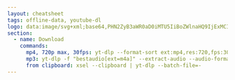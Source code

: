 ```yaml
---
layout: cheatsheet
tags: offline-data, youtube-dl
logo: data:image/svg+xml;base64,PHN2ZyB3aWR0aD0iMTU5IiBoZWlnaHQ9IjExMCIgeG1sbnM9Imh0dHA6Ly93d3cudzMub3JnLzIwMDAvc3ZnIj48cGF0aCBkPSJtMTU0IDE3LjVjLTEuODItNi43My03LjA3LTEyLTEzLjgtMTMuOC05LjA0LTMuNDktOTYuNi01LjItMTIyIDAuMS02LjczIDEuODItMTIgNy4wNy0xMy44IDEzLjgtNC4wOCAxNy45LTQuMzkgNTYuNiAwLjEgNzQuOSAxLjgyIDYuNzMgNy4wNyAxMiAxMy44IDEzLjggMTcuOSA0LjEyIDEwMyA0LjcgMTIyIDAgNi43My0xLjgyIDEyLTcuMDcgMTMuOC0xMy44IDQuMzUtMTkuNSA0LjY2LTU1LjgtMC4xLTc1eiIgZmlsbD0iI2YwMCIvPjxwYXRoIGQ9Im0xMDUgNTUtNDAuOC0yMy40djQ2Ljh6IiBmaWxsPSIjZmZmIi8+PC9zdmc+DQo=
section:
  - name: Download
    commands:
      mp4, 720p max, 30fps: yt-dlp --format-sort ext:mp4,res:720,fps:30 "https://www.youtube.com/watch?v=jNQXAC9IVRw"
      mp3: yt-dlp -f "bestaudio[ext=m4a]" --extract-audio --audio-format mp3 "https://www.youtube.com/watch?v=fHOYnHiAcic"
      from clipboard: xsel --clipboard | yt-dlp --batch-file=-
---
```

